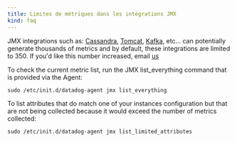 ```yaml
---
title: Limites de métriques dans les intégrations JMX
kind: faq
---
```


JMX integrations such as: [Cassandra][1], [Tomcat][2], [Kafka][3], etc... can potentially generate thousands of metrics and by default, these integrations are limited to 350. If you'd like this number increased, email [us][4]

To check the current metric list, run the JMX list_everything command that is provided via the Agent:
```
sudo /etc/init.d/datadog-agent jmx list_everything
```

To list attributes that do match one of your instances configuration but that are not being collected because it would exceed the number of metrics collected:

```
sudo /etc/init.d/datadog-agent jmx list_limited_attributes
```

[1]: /integrations/cassandra
[2]: /integrations/tomcat
[3]: /integrations/kafka
[4]: /help
